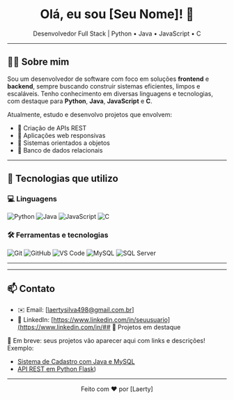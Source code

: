 <h1 align="center">Olá, eu sou [Seu Nome]! 👋</h1>

<p align="center">
Desenvolvedor Full Stack | Python • Java • JavaScript • C
</p>

---

## 👨‍💻 Sobre mim

Sou um desenvolvedor de software com foco em soluções **frontend** e **backend**, sempre buscando construir sistemas eficientes, limpos e escaláveis. Tenho conhecimento em diversas linguagens e tecnologias, com destaque para **Python**, **Java**, **JavaScript** e **C**.

Atualmente, estudo e desenvolvo projetos que envolvem:

- 📌 Criação de APIs REST
- 📌 Aplicações web responsivas
- 📌 Sistemas orientados a objetos
- 📌 Banco de dados relacionais

---

## 🧠 Tecnologias que utilizo

### 💻 Linguagens
![Python](https://img.shields.io/badge/Python-3670A0?style=for-the-badge&logo=python&logoColor=white)
![Java](https://img.shields.io/badge/Java-ED8B00?style=for-the-badge&logo=java&logoColor=white)
![JavaScript](https://img.shields.io/badge/JavaScript-F7DF1E?style=for-the-badge&logo=javascript&logoColor=black)
![C](https://img.shields.io/badge/C-00599C?style=for-the-badge&logo=c&logoColor=white)

### 🛠️ Ferramentas e tecnologias
![Git](https://img.shields.io/badge/Git-F05032?style=for-the-badge&logo=git&logoColor=white)
![GitHub](https://img.shields.io/badge/GitHub-000?style=for-the-badge&logo=github&logoColor=white)
![VS Code](https://img.shields.io/badge/VS%20Code-007ACC?style=for-the-badge&logo=visual-studio-code&logoColor=white)
![MySQL](https://img.shields.io/badge/MySQL-00758F?style=for-the-badge&logo=mysql&logoColor=white)
![SQL Server](https://img.shields.io/badge/SQL%20Server-CC2927?style=for-the-badge&logo=microsoft-sql-server&logoColor=white)

---



---

## 📫 Contato

- ✉️ Email: [laertysilva498@gmail.com.br]
- 🔗 LinkedIn: [https://www.linkedin.com/in/seuusuario](https://www.linkedin.com/in/## 🚀 Projetos em destaque

📌 Em breve: seus projetos vão aparecer aqui com links e descrições!  
Exemplo:

- [Sistema de Cadastro com Java e MySQL](https://github.com/seuusuario/sistema-cadastro-java)
- [API REST em Python Flask](https://github.com/seuusuario/api-flask-clientes))

---

<p align="center">
Feito com ❤️ por [Laerty]
</p>
